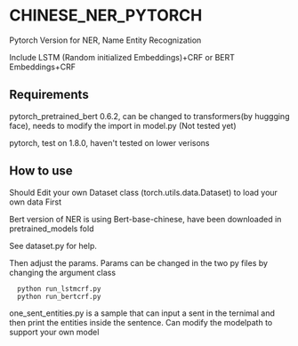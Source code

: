 # CHINESE_NER_PYTORCH
Pytorch Version for NER, Name Entity Recognization

Include LSTM (Random initialized Embeddings)+CRF or BERT Embeddings+CRF

## Requirements
   pytorch_pretrained_bert 0.6.2, can be changed to transformers(by huggging face), needs to modify the import in model.py (Not tested yet)
   
   pytorch, test on 1.8.0, haven't tested on lower verisons
      
## How to use

Should Edit your own Dataset class (torch.utils.data.Dataset) to load your own data First

Bert version of NER is using Bert-base-chinese, have been downloaded in pretrained_models fold

See dataset.py for help.

Then adjust the params. Params can be changed in the two py files by changing the argument class 

      python run_lstmcrf.py
      python run_bertcrf.py
      

one_sent_entities.py is a sample that can input a sent in the ternimal and then print the entities inside the sentence. Can modify the modelpath to support your own model
